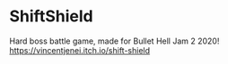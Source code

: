 # ShiftShield
Hard boss battle game, made for Bullet Hell Jam 2 2020! 
https://vincentjenei.itch.io/shift-shield
